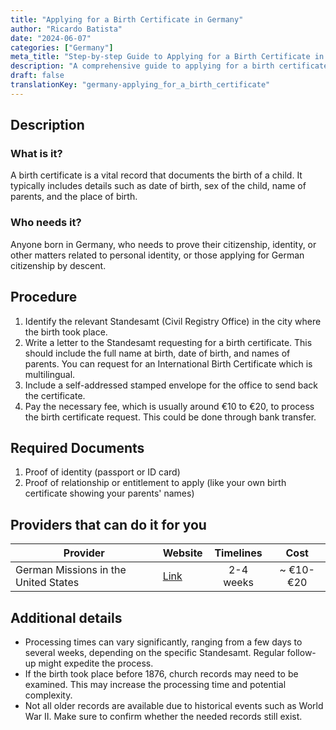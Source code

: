 ```yaml
---
title: "Applying for a Birth Certificate in Germany"
author: "Ricardo Batista"
date: "2024-06-07"
categories: ["Germany"]
meta_title: "Step-by-step Guide to Applying for a Birth Certificate in Germany"
description: "A comprehensive guide to applying for a birth certificate in Germany, the required documents, and the procedure involved."
draft: false
translationKey: "germany-applying_for_a_birth_certificate"
---
```


## Description
### What is it?
A birth certificate is a vital record that documents the birth of a child. It typically includes details such as date of birth, sex of the child, name of parents, and the place of birth. 

### Who needs it?
Anyone born in Germany, who needs to prove their citizenship, identity, or other matters related to personal identity, or those applying for German citizenship by descent.

## Procedure
1. Identify the relevant Standesamt (Civil Registry Office) in the city where the birth took place. 
2. Write a letter to the Standesamt requesting for a birth certificate. This should include the full name at birth, date of birth, and names of parents. You can request for an International Birth Certificate which is multilingual.
3. Include a self-addressed stamped envelope for the office to send back the certificate. 
4. Pay the necessary fee, which is usually around €10 to €20, to process the birth certificate request. This could be done through bank transfer. 

## Required Documents
1. Proof of identity (passport or ID card)
2. Proof of relationship or entitlement to apply (like your own birth certificate showing your parents' names)

## Providers that can do it for you

| Provider        |     Website     |     Timelines    |       Cost      |
| --------------- | --------------- |  :-------------: | :-------------: |
| German Missions in the United States  | [Link](https://www.germany.info/us-en/service/05-FamilyMatters/birth-certificate/906660) | 2-4 weeks| ~ €10-€20  |

## Additional details
- Processing times can vary significantly, ranging from a few days to several weeks, depending on the specific Standesamt. Regular follow-up might expedite the process.
- If the birth took place before 1876, church records may need to be examined. This may increase the processing time and potential complexity.
- Not all older records are available due to historical events such as World War II. Make sure to confirm whether the needed records still exist.